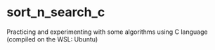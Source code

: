 # sort_n_search_c
Practicing and experimenting with some algorithms using C language (compiled on the WSL: Ubuntu)
